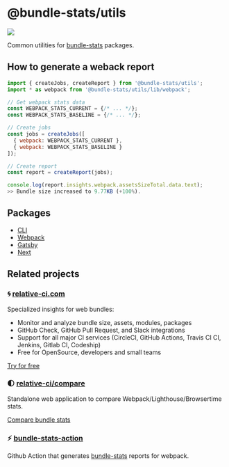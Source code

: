 # @bundle-stats/utils

[![](https://img.shields.io/npm/v/@bundle-stats/utils)](https://www.npmjs.com/package/@bundle-stats/utils)

Common utilities for [bundle-stats](https://github.com/relative-ci/bundle-stats) packages.

## How to generate a weback report

```js
import { createJobs, createReport } from '@bundle-stats/utils';
import * as webpack from '@bundle-stats/utils/lib/webpack';

// Get webpack stats data
const WEBPACK_STATS_CURRENT = {/* ... */};
const WEBPACK_STATS_BASELINE = {/* ... */};

// Create jobs
const jobs = createJobs([
  { webpack: WEBPACK_STATS_CURRENT },
  { webpack: WEBPACK_STATS_BASELINE }
]);

// Create report
const report = createReport(jobs);

console.log(report.insights.webpack.assetsSizeTotal.data.text);
>> Bundle size increased to 9.77KB (+100%).
```

## Packages

- [CLI](https://github.com/relative-ci/bundle-stats/tree/master/packages/cli)
- [Webpack](https://github.com/relative-ci/bundle-stats/tree/master/packages/webpack-plugin)
- [Gatsby](https://github.com/relative-ci/bundle-stats/tree/master/packages/gatsby-plugin)
- [Next](https://github.com/relative-ci/bundle-stats/tree/master/packages/next-plugin)


## Related projects

### :cyclone: [relative-ci.com](https://relative-ci.com)

Specialized insights for web bundles:

- Monitor and analyze bundle size, assets, modules, packages
- GitHub Check, GitHub Pull Request, and Slack integrations
- Support for all major CI services (CircleCI, GitHub Actions, Travis CI CI, Jenkins, Gitlab CI, Codeship)
- Free for OpenSource, developers and small teams

[Try for free](https://relative-ci.com?utm_source=github&utm_medium=bundle-stats)

### :first_quarter_moon: [relative-ci/compare](https://compare.relative-ci.com)

Standalone web application to compare Webpack/Lighthouse/Browsertime stats.

[Compare bundle stats](https://compare.relative-ci.com)

### :zap: [bundle-stats-action](https://github.com/vio/bundle-stats-action)

Github Action that generates [bundle-stats](https://github.com/relative-ci/bundle-stats) reports for webpack.
